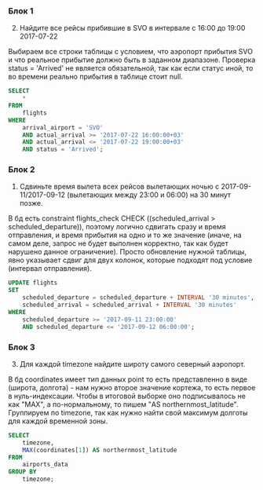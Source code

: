 ### Блок 1
2. Найдите все рейсы прибившие в SVO в интервале с 16:00 до 19:00 2017-07-22

Выбираем все строки таблицы с условием, что аэропорт прибытия SVO и что реальное прибытие должно быть в заданном диапазоне. Проверка status = 'Arrived' не является обязательной, так как если статус иной, то во времени реально прибытия в таблице стоит null.

```sql
SELECT
    *
FROM
    flights
WHERE
    arrival_airport = 'SVO'
    AND actual_arrival >= '2017-07-22 16:00:00+03'
    AND actual_arrival <= '2017-07-22 19:00:00+03'
    AND status = 'Arrived';
```

### Блок 2
1. Cдвиньте время вылета всех рейсов вылетающих ночью с 2017-09-11/2017-09-12 (вылетающих между 23:00 и 06:00) на 30 минут позже.

В бд есть constraint flights_check CHECK ((scheduled_arrival > scheduled_departure)), поэтому логично сдвигать сразу и время отправления, и время прибытия на одно и то же значение (иначе, на самом деле, запрос не будет выполнен корректно, так как будет нарушено данное ограничение).
Просто обновление нужной таблицы, явно указывает сдвиг для двух колонок, которые подходят под условие (интервал отправления).

```sql
UPDATE flights
SET
    scheduled_departure = scheduled_departure + INTERVAL '30 minutes',
    scheduled_arrival = scheduled_arrival + INTERVAL '30 minutes'
WHERE
    scheduled_departure >= '2017-09-11 23:00:00'
    AND scheduled_departure <= '2017-09-12 06:00:00';
```

### Блок 3
3. Для каждой timezone найдите широту самого северный аэропорт.

В бд coordinates имеет тип данных point то есть представленно в виде (широта, долгота) - нам нужно второе значение кортежа, то есть первое в нуль-индексации. Чтобы в итоговой выборке оно подписывалось не как "MAX", а по-нормальному, то пишем "AS northernmost_latitude". Группируем по timezone, так как нужно найти свой максимум долготы для каждой временной зоны.

```sql
SELECT
    timezone,
    MAX(coordinates[1]) AS northernmost_latitude
FROM
    airports_data
GROUP BY
    timezone;
```